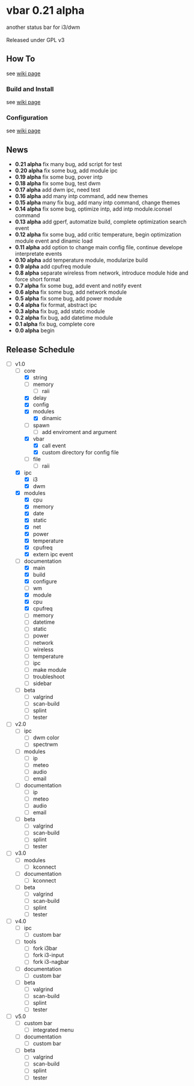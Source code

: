 # vbar 0.21 alpha
another status bar for i3/dwm</br>
</br>
Released under GPL v3

## How To
 see [wiki page](https://github.com/vbextreme/vbar/wiki/Home)

### Build and Install
 see [wiki page](https://github.com/vbextreme/vbar/wiki/Build)

### Configuration
 see [wiki page](https://github.com/vbextreme/vbar/wiki/Configure)

## News
* **0.21 alpha** fix many bug, add script for test</br>
* **0.20 alpha** fix some bug, add module ipc</br>
* **0.19 alpha** fix some bug, pover intp</br>
* **0.18 alpha** fix some bug, test dwm</br>
* **0.17 alpha** add dwm ipc, need test</br>
* **0.16 alpha** add many intp command, add new themes</br>
* **0.15 alpha** many fix bug, add many intp command, change themes</br>
* **0.14 alpha** fix some bug, optimize intp, add intp module.iconsel command</br>
* **0.13 alpha** add gperf, automatize build, complete optimization search event</br>
* **0.12 alpha** fix some bug, add critic temperature, begin optimization module event and dinamic load</br>
* **0.11 alpha** add option to change main config file, continue develope interpretate events </br>
* **0.10 alpha** add temperature module, modularize build</br>
* **0.9  alpha** add cpufreq module</br>
* **0.8  alpha** separate wireless from network, introduce module hide and force short format</br>
* **0.7  alpha** fix some bug, add event and notify event</br>
* **0.6  alpha** fix some bug, add network module</br>
* **0.5  alpha** fix some bug, add power module</br>
* **0.4  alpha** fix format, abstract ipc</br>
* **0.3  alpha** fix bug, add static module</br>
* **0.2  alpha** fix bug, add datetime module</br>
* **0.1  alpha** fix bug, complete core</br>
* **0.0  alpha** begin

## Release Schedule
- [ ] v1.0
	- [ ] core
		- [X] string
		- [ ] memory
			- [ ] raii
		- [X] delay
		- [X] config
		- [X] modules
			- [X] dinamic
		- [ ] spawn
			- [ ] add enviroment and argument
		- [X] vbar
			- [X] call event
			- [X] custom directory for config file
		- [ ] file
			- [ ] raii
	- [X] ipc
		- [X] i3
		- [X] dwm
	- [X] modules
		- [X] cpu
		- [X] memory
		- [X] date
		- [X] static
		- [X] net
		- [X] power
		- [X] temperature
		- [X] cpufreq
		- [X] extern ipc event
	- [ ] documentation
		- [X] main
		- [X] build
		- [X] configure
		- [ ] wm
		- [X] module
		- [X] cpu
		- [X] cpufreq
		- [ ] memory
		- [ ] datetime
		- [ ] static
		- [ ] power
		- [ ] network
		- [ ] wireless
		- [ ] temperature
		- [ ] ipc
		- [ ] make module
		- [ ] troubleshoot
		- [ ] sidebar
	- [ ] beta
		- [ ] valgrind
		- [ ] scan-build
		- [ ] splint
		- [ ] tester
- [ ] v2.0
	- [ ] ipc
		- [ ] dwm color
		- [ ] spectrwm
	- [ ] modules
		- [ ] ip
		- [ ] meteo
		- [ ] audio
		- [ ] email
	- [ ] documentation
		- [ ] ip
		- [ ] meteo
		- [ ] audio
		- [ ] email
	- [ ] beta
		- [ ] valgrind
		- [ ] scan-build
		- [ ] splint
		- [ ] tester
- [ ] v3.0
	- [ ] modules
		- [ ] kconnect
	- [ ] documentation
		- [ ] kconnect
	- [ ] beta
		- [ ] valgrind
		- [ ] scan-build
		- [ ] splint
		- [ ] tester
- [ ] v4.0
	- [ ] ipc
		- [ ] custom bar
	- [ ] tools
		- [ ] fork i3bar
		- [ ] fork i3-input
		- [ ] fork i3-nagbar
	- [ ] documentation
		- [ ] custom bar
	- [ ] beta
		- [ ] valgrind
		- [ ] scan-build
		- [ ] splint
		- [ ] tester
- [ ] v5.0
	- [ ] custom bar
		- [ ] integrated menu
	- [ ] documentation
		- [ ] custom bar
	- [ ] beta
		- [ ] valgrind
		- [ ] scan-build
		- [ ] splint
		- [ ] tester
